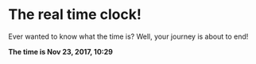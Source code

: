 # The real time clock!

Ever wanted to know what the time is? Well, your journey is about to end!

**The time is Nov 23, 2017, 10:29**